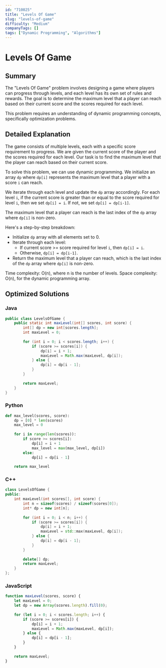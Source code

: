 ```yaml
---
id: "710025"
title: "Levels Of Game"
slug: "levels-of-game"
difficulty: "Medium"
companyTags: []
tags: ["Dynamic Programming", "Algorithms"]
---
```


# Levels Of Game
## Summary
The "Levels Of Game" problem involves designing a game where players can progress through levels, and each level has its own set of rules and rewards. The goal is to determine the maximum level that a player can reach based on their current score and the scores required for each level.

This problem requires an understanding of dynamic programming concepts, specifically optimization problems.

## Detailed Explanation
The game consists of multiple levels, each with a specific score requirement to progress. We are given the current score of the player and the scores required for each level. Our task is to find the maximum level that the player can reach based on their current score.

To solve this problem, we can use dynamic programming. We initialize an array `dp` where `dp[i]` represents the maximum level that a player with a score `i` can reach.

We iterate through each level and update the `dp` array accordingly. For each level `i`, if the current score is greater than or equal to the score required for level `i`, then we set `dp[i] = i`. If not, we set `dp[i] = dp[i-1]`.

The maximum level that a player can reach is the last index of the `dp` array where `dp[i]` is non-zero.

Here's a step-by-step breakdown:

* Initialize `dp` array with all elements set to 0.
* Iterate through each level:
	+ If current score >= score required for level `i`, then `dp[i] = i`.
	+ Otherwise, `dp[i] = dp[i-1]`.
* Return the maximum level that a player can reach, which is the last index of the `dp` array where `dp[i]` is non-zero.

Time complexity: O(n), where n is the number of levels.
Space complexity: O(n), for the dynamic programming array.

## Optimized Solutions

### Java
```java
public class LevelsOfGame {
    public static int maxLevel(int[] scores, int score) {
        int[] dp = new int[scores.length];
        int maxLevel = 0;
        
        for (int i = 0; i < scores.length; i++) {
            if (score >= scores[i]) {
                dp[i] = i + 1;
                maxLevel = Math.max(maxLevel, dp[i]);
            } else {
                dp[i] = dp[i - 1];
            }
        }
        
        return maxLevel;
    }
}
```

### Python
```python
def max_level(scores, score):
    dp = [0] * len(scores)
    max_level = 0
    
    for i in range(len(scores)):
        if score >= scores[i]:
            dp[i] = i + 1
            max_level = max(max_level, dp[i])
        else:
            dp[i] = dp[i - 1]
    
    return max_level
```

### C++
```cpp
class LevelsOfGame {
public:
    int maxLevel(int scores[], int score) {
        int n = sizeof(scores) / sizeof(scores[0]);
        int* dp = new int[n];
        
        for (int i = 0; i < n; i++) {
            if (score >= scores[i]) {
                dp[i] = i + 1;
                maxLevel = std::max(maxLevel, dp[i]);
            } else {
                dp[i] = dp[i - 1];
            }
        }
        
        delete[] dp;
        return maxLevel;
    }
};
```

### JavaScript
```javascript
function maxLevel(scores, score) {
    let maxLevel = 0;
    let dp = new Array(scores.length).fill(0);
    
    for (let i = 0; i < scores.length; i++) {
        if (score >= scores[i]) {
            dp[i] = i + 1;
            maxLevel = Math.max(maxLevel, dp[i]);
        } else {
            dp[i] = dp[i - 1];
        }
    }
    
    return maxLevel;
}
```